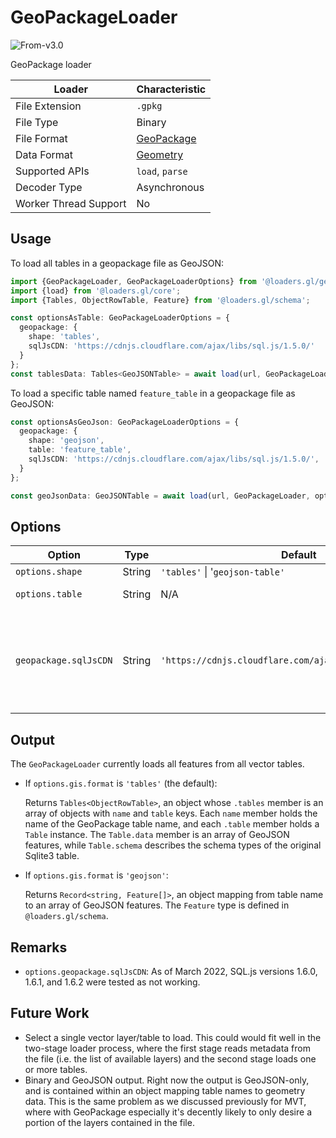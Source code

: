 # GeoPackageLoader

<p class="badges">
  <img src="https://img.shields.io/badge/From-v3.0-blue.svg?style=flat-square" alt="From-v3.0" />
</p>

GeoPackage loader

| Loader                | Characteristic                                |
| --------------------- | --------------------------------------------- |
| File Extension        | `.gpkg`                                       |
| File Type             | Binary                                        |
| File Format           | [GeoPackage](https://www.geopackage.org/)     |
| Data Format           | [Geometry](/docs/specifications/category-gis) |
| Supported APIs        | `load`, `parse`                               |
| Decoder Type          | Asynchronous                                  |
| Worker Thread Support | No                                            |

## Usage

To load all tables in a geopackage file as GeoJSON:

```typescript
import {GeoPackageLoader, GeoPackageLoaderOptions} from '@loaders.gl/geopackage';
import {load} from '@loaders.gl/core';
import {Tables, ObjectRowTable, Feature} from '@loaders.gl/schema';

const optionsAsTable: GeoPackageLoaderOptions = {
  geopackage: {
    shape: 'tables',
    sqlJsCDN: 'https://cdnjs.cloudflare.com/ajax/libs/sql.js/1.5.0/'
  }
};
const tablesData: Tables<GeoJSONTable> = await load(url, GeoPackageLoader, optionsAsTable);
```

To load a specific table named `feature_table` in a geopackage file as GeoJSON:

```typescript
const optionsAsGeoJson: GeoPackageLoaderOptions = {
  geopackage: {
    shape: 'geojson',
    table: 'feature_table',
    sqlJsCDN: 'https://cdnjs.cloudflare.com/ajax/libs/sql.js/1.5.0/',
  }
};

const geoJsonData: GeoJSONTable = await load(url, GeoPackageLoader, optionsAsGeoJson);

```

## Options

| Option                | Type   | Default                                                  | Description                                                                                                            |
| --------------------- | ------ | -------------------------------------------------------- | ---------------------------------------------------------------------------------------------------------------------- |
| `options.shape`       | String | `'tables'` \| '`geojson-table'`                          | Output format.                                                                                                         |
| `options.table`       | String | N/A                                                      | name of table to load                                                                                                  | Output format. |
| `geopackage.sqlJsCDN` | String | `'https://cdnjs.cloudflare.com/ajax/libs/sql.js/1.5.0/'` | CDN from which to load the SQL.js bundle. This is loaded asynchronously when the GeoPackageLoader is called on a file. |


## Output

The `GeoPackageLoader` currently loads all features from all vector tables.

- If `options.gis.format` is `'tables'` (the default):

  Returns `Tables<ObjectRowTable>`, an object whose `.tables` member is an array of objects with `name` and `table` keys. Each `name` member holds the name of the GeoPackage table name, and each `.table` member holds a `Table` instance. The `Table.data` member is an array of GeoJSON features, while `Table.schema` describes the schema types of the original Sqlite3 table.

- If `options.gis.format` is `'geojson'`:

  Returns `Record<string, Feature[]>`, an object mapping from table name to an array of GeoJSON features. The `Feature` type is defined in `@loaders.gl/schema`.

## Remarks

- `options.geopackage.sqlJsCDN`: As of March 2022, SQL.js versions 1.6.0, 1.6.1, and 1.6.2 were tested as not working.

## Future Work

- Select a single vector layer/table to load. This could would fit well in the two-stage loader process, where the first stage reads metadata from the file (i.e. the list of available layers) and the second stage loads one or more tables.
- Binary and GeoJSON output. Right now the output is GeoJSON-only, and is contained within an object mapping table names to geometry data. This is the same problem as we discussed previously for MVT, where with GeoPackage especially it's decently likely to only desire a portion of the layers contained in the file.
